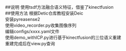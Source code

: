 ##说明
使用tsdf方法融合语义特征，借鉴了kinectfusion<br>
##使用方法
根据Detic仓库教程安装Deic<br>
安装pyreasense2<br>
使用video_recorder.py收集图像序列<br>
编辑configs/xxxx.yaml文件<br>
使用demo_withICP.py进行基于kinectfusion的三位语义重建<br>
重建完成后在view.py查询<br>
